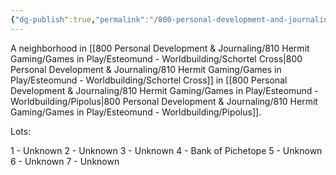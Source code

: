 ```yaml
---
{"dg-publish":true,"permalink":"/800-personal-development-and-journaling/810-hermit-gaming/games-in-play/esteomund-worldbuilding/birmic-avenue/"}
---
```


A neighborhood in [[800 Personal Development & Journaling/810 Hermit Gaming/Games in Play/Esteomund - Worldbuilding/Schortel Cross\|800 Personal Development & Journaling/810 Hermit Gaming/Games in Play/Esteomund - Worldbuilding/Schortel Cross]] in [[800 Personal Development & Journaling/810 Hermit Gaming/Games in Play/Esteomund - Worldbuilding/Pipolus\|800 Personal Development & Journaling/810 Hermit Gaming/Games in Play/Esteomund - Worldbuilding/Pipolus]].

Lots:

1 - Unknown
2 - Unknown
3 - Unknown 
4 - Bank of Pichetope
5 - Unknown
6 - Unknown
7 - Unknown